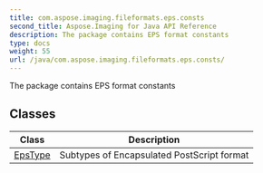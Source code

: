 ```yaml
---
title: com.aspose.imaging.fileformats.eps.consts
second_title: Aspose.Imaging for Java API Reference
description: The package contains EPS format constants
type: docs
weight: 55
url: /java/com.aspose.imaging.fileformats.eps.consts/
---
```


The package contains EPS format constants


## Classes

| Class | Description |
| --- | --- |
| [EpsType](../com.aspose.imaging.fileformats.eps.consts/epstype) | Subtypes of Encapsulated PostScript format |

